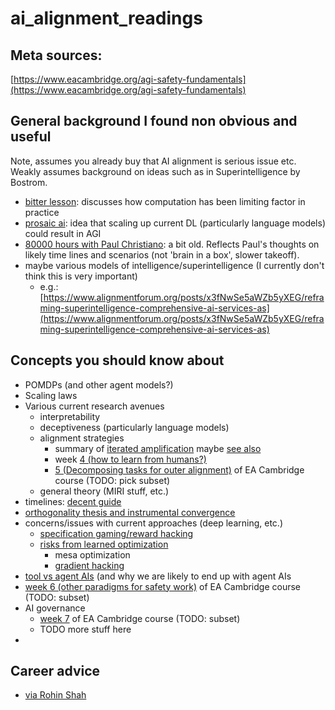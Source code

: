 # ai_alignment_readings

## Meta sources:

[https://www.eacambridge.org/agi-safety-fundamentals](https://www.eacambridge.org/agi-safety-fundamentals)

## General background I found non obvious and useful

Note, assumes you already buy that AI alignment is serious issue etc. Weakly assumes background on ideas
such as in Superintelligence by Bostrom.

 - [bitter lesson](http://www.incompleteideas.net/IncIdeas/BitterLesson.html):
   discusses how computation has been limiting factor in practice
 - [prosaic ai](https://ai-alignment.com/prosaic-ai-control-b959644d79c2): idea
   that scaling up current DL (particularly language models) could result in AGI
 - [80000 hours with Paul Christiano](https://80000hours.org/podcast/episodes/paul-christiano-ai-alignment-solutions/): 
   a bit old. Reflects Paul's thoughts on likely time lines and scenarios (not 'brain in a box', slower takeoff). 
 - maybe various models of intelligence/superintelligence (I currently don't think this is very important)
   - e.g.: [https://www.alignmentforum.org/posts/x3fNwSe5aWZb5yXEG/reframing-superintelligence-comprehensive-ai-services-as](https://www.alignmentforum.org/posts/x3fNwSe5aWZb5yXEG/reframing-superintelligence-comprehensive-ai-services-as)

## Concepts you should know about
 - POMDPs (and other agent models?)
 - Scaling laws
 - Various current research avenues
   - interpretability
   - deceptiveness (particularly language models)
   - alignment strategies
     - summary of [iterated amplification](https://ai-alignment.com/iterated-distillation-and-amplification-157debfd1616)
       maybe [see also](https://ai-alignment.com/iterated-distillation-and-amplification-157debfd1616)
     - week [4 (how to learn from humans?)](https://www.eacambridge.org/agi-week-4) 
     + [5 (Decomposing tasks for outer alignment)](https://www.eacambridge.org/agi-week-5) of EA Cambridge course (TODO: pick subset)
   - general theory (MIRI stuff, etc.)
 - timelines: [decent guide](https://www.cold-takes.com/where-ai-forecasting-stands-today/)
 - [orthogonality thesis and instrumental convergence](https://www.nickbostrom.com/superintelligentwill.pdf)
 - concerns/issues with current approaches (deep learning, etc.)
   - [specification gaming/reward hacking](https://deepmindsafetyresearch.medium.com/specification-gaming-the-flip-side-of-ai-ingenuity-c85bdb0deeb4)
   - [risks from learned optimization](https://www.lesswrong.com/s/r9tYkB2a8Fp4DN8yB)
     - mesa optimization
     - [gradient hacking](https://www.lesswrong.com/posts/uXH4r6MmKPedk8rMA/gradient-hacking)
 - [tool vs agent AIs](https://www.gwern.net/Tool-AI) (and why we are likely to end up with agent AIs
 - [week 6 (other paradigms for safety work)](https://www.eacambridge.org/agi-week-6) of EA Cambridge course (TODO: subset)
 - AI governance
   - [week 7](https://www.eacambridge.org/agi-week-7) of EA Cambridge course (TODO: subset)
   - TODO more stuff here
 - 
## Career advice
 - [via Rohin Shah](https://rohinshah.com/faq-career-advice-for-ai-alignment-researchers/)
